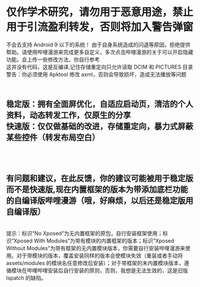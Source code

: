 # 仅作学术研究，请勿用于恶意用途，禁止用于引流盈利转发，否则将加入警告弹窗
不会去支持 Android 9 以下的系统！
由于自身系统造成的闪退等原因，拒绝提供帮助。请使用哔哩漫游来完成更多自定义，多次点击哔哩漫游的关于可以开启隐藏功能。会上传一些修改方法，你自行参考
<br>这并没有代码，这是反编译,记住存储重定向只允许读取 DCIM 和 PICTURES 目录
<br>警告：你必须使用 Apktool 修改 axml，否则会导致损坏，造成无法播放等问题
## <br>稳定版：拥有全面屏优化，自适应启动页，清洁的个人资料，动态转发工作，仅原生的分享<br>快速版：仅仅做基础的改进，存储重定向，暴力式屏蔽某些控件（转发布局空白）
## <br><br>有问题和建议，在此反馈，你的建议可能被用于稳定版而不是快速版,现在内置框架的版本为带添加底栏功能的自编译版哔哩漫游（哦，好麻烦，以后还是稳定版用自编译版）
<br>提示：标识“No Xposed”为无内置框架的原包，自行安装框架使用；标识“Xposed With Modules”为带有模块的内置框架的版本；标识“Xposed Without Modules”为带有框架的无内置模块版本，你需要自行安装哔哩漫游来使用。对于带模块的版本，覆盖安装同样的版本会使模块失效（重装或者手动将 assets/modules 的模块名任意修改后安装）；对于带框架的未内置模块版本，遵循模块在哔哩哔哩安装后自行安装的原则，否则，我想是无法生效的，这是旧版 lspatch 的缺陷。
